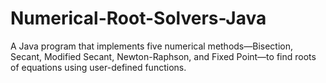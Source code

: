 # Numerical-Root-Solvers-Java
A Java program that implements five numerical methods—Bisection, Secant, Modified Secant, Newton-Raphson, and Fixed Point—to find roots of equations using user-defined functions.
